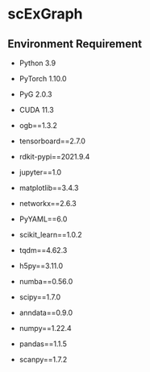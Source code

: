 # scExGraph

## Environment Requirement

* Python 3.9
* PyTorch 1.10.0 
* PyG 2.0.3 
* CUDA 11.3
* ogb==1.3.2
* tensorboard==2.7.0
* rdkit-pypi==2021.9.4
* jupyter==1.0
* matplotlib==3.4.3
* networkx==2.6.3
* PyYAML==6.0
* scikit_learn==1.0.2
* tqdm==4.62.3
* h5py==3.11.0
* numba==0.56.0

* scipy==1.7.0
* anndata==0.9.0
* numpy==1.22.4
* pandas==1.1.5
* scanpy==1.7.2

